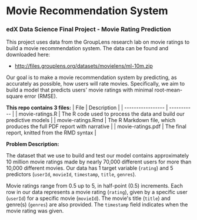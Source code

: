 # Movie Recommendation System
### edX Data Science Final Project - Movie Rating Prediction

This project uses data from the GroupLens research lab on movie ratings to build a movie recommendation system.  The data can be found and downloaded here: 
- http://files.grouplens.org/datasets/movielens/ml-10m.zip

Our goal is to make a movie recommendation system by predicting, as accurately as possible, how users will rate movies. Specifically, we aim to build a model that predicts users' movie ratings with minimal root-mean-square error (RMSE).

**This repo contains 3 files:**
| File              | Description |
| ----------------- | ----------- |
| movie-ratings.R   | The R code used to process the data and build our predictive models |
| movie-ratings.Rmd | The R Markdown file, which produces the full PDF report with narrative |
| movie-ratings.pdf | The final report, knitted from the RMD syntax |

**Problem Description:**

The dataset that we use to build and test our model contains approximately 10 million movie ratings made by nearly 70,000 different users for more than 10,000 different movies. Our data has 1 target variable (`rating`) and 5 predictors (`userId`, `movieId`, `timestamp`, `title`, `genres`).

Movie ratings range from 0.5 up to 5, in half-point (0.5) increments. Each row in our data represents a movie rating (`rating`), given by a specific user (`userId`) for a specific movie (`movieId`).  The movie's title (`title`) and genre(s) (`genres`) are also provided. The `timestamp` field indicates when the movie rating was given.
